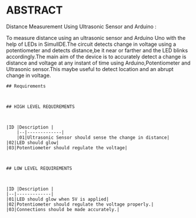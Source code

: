   # ABSTRACT

	

  Distance Measurement Using Ultrasonic Sensor and Arduino : 

  To measure distance using an ultrasonic sensor and Arduino Uno with the help of LEDs in SimulIDE.The circuit detects change in voltage using a potentiometer and detects
  distance,be it near or farther and the LED blinks accordingly.The main aim of the device is to accurately detect a change is distance and voltage at any instant of time 
  using Arduino,Potentiometer and Ultrasonic sensor.This maybe useful to detect location and an abrupt change in voltage.

	

	## Requirements

	

	## HIGH LEVEL REQUIREMENTS

	

	|ID |Description |
        |--|-------------|
        |01|Ultrasonic Sensor should sense the change in distance|
	|02|LED should glow|
	|03|Potentiometer should regulate the voltage|

	

	## LOW LEVEL REQUIREMENTS

	

	|ID |Description |
	|--|-------------|
	|01|LED should glow when 5V is applied|
	|02|Potentiometer should regulate the voltage properly.|
	|03|Connections should be made accurately.|

